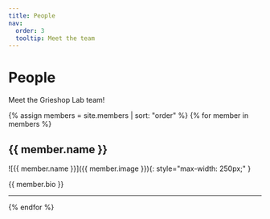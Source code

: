 ```yaml
---
title: People
nav:
  order: 3
  tooltip: Meet the team
---
```


# People

Meet the Grieshop Lab team!

{% assign members = site.members | sort: "order" %}
{% for member in members %}
## {{ member.name }}

![{{ member.name }}]({{ member.image }}){: style="max-width: 250px;" }

{{ member.bio }}

---
{% endfor %}
